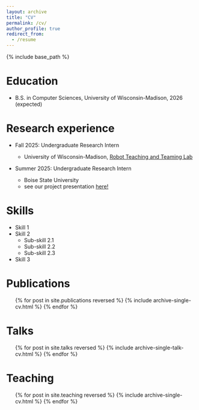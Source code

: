 ```yaml
---
layout: archive
title: "CV"
permalink: /cv/
author_profile: true
redirect_from:
  - /resume
---
```


{% include base_path %}

Education
======
* B.S. in Computer Sciences, University of Wisconsin-Madison, 2026 (expected)

Research experience
======
* Fall 2025: Undergraduate Research Intern
  * University of Wisconsin-Madison, [Robot Teaching and Teaming Lab](https://wisc-rt2.github.io/)

* Summer 2025: Undergraduate Research Intern
  * Boise State University
  * see our project presentation [here!](https://scholarworks.boisestate.edu/icur/2025/poster_session/85/)
  
Skills
======
* Skill 1
* Skill 2
  * Sub-skill 2.1
  * Sub-skill 2.2
  * Sub-skill 2.3
* Skill 3

Publications
======
  <ul>{% for post in site.publications reversed %}
    {% include archive-single-cv.html %}
  {% endfor %}</ul>
  
Talks
======
  <ul>{% for post in site.talks reversed %}
    {% include archive-single-talk-cv.html  %}
  {% endfor %}</ul>
  
Teaching
======
  <ul>{% for post in site.teaching reversed %}
    {% include archive-single-cv.html %}
  {% endfor %}</ul>